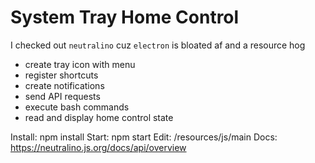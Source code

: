 # System Tray Home Control

I checked out `neutralino` cuz `electron` is bloated af and a resource hog


- create tray icon with menu
- register shortcuts
- create notifications
- send API requests
- execute bash commands
- read and display home control state



Install:    npm install
Start:      npm start
Edit:       /resources/js/main
Docs:       https://neutralino.js.org/docs/api/overview
